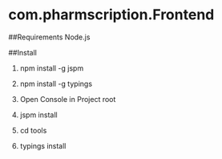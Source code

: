 # com.pharmscription.Frontend
##Requirements
Node.js

##Install
1) npm install -g jspm

2) npm install -g typings

3) Open Console in Project root

4) jspm install

5) cd tools

6) typings install
